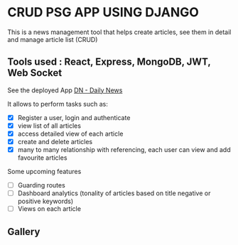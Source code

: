 # CRUD PSG APP USING DJANGO
This is a news management tool that helps create articles, see them in detail and manage article list (CRUD)
## Tools used : React, Express, MongoDB, JWT, Web Socket

See the deployed App [DN - Daily News](https://dashnewsmads.herokuapp.com/) 




It allows to perform tasks such as:

- [x] Register a user, login and authenticate
- [x] view list of all articles
- [x] access detailed view of each article
- [x] create and delete articles 
- [x] many to many relationship with referencing, each user can view and add favourite articles

Some upcoming features

- [ ] Guarding routes
- [ ] Dashboard analytics (tonality of articles based on title negative or positive keywords)
- [ ] Views on each article

## Gallery



